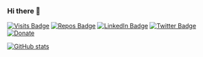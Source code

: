 ### Hi there 👋

[![Visits Badge](https://badges.pufler.dev/visits/LooKyourFacE/LooKyourFacE)](https:LooKyourFacE)
[![Repos Badge](https://badges.pufler.dev/repos/LooKyourFacE)](https:LooKyourFacE)
[![LinkedIn Badge](https://img.shields.io/badge/LinkedIn-Profile-informational?style=flat&logo=linkedin&logoColor=white&color=0D76A8)](https://www.google.com/)
[![Twitter Badge](https://img.shields.io/badge/Twitter-Profile-informational?style=flat&logo=twitter&logoColor=white&color=1CA2F1)](https://twitter.com/KKyprianidis)
[![Donate](https://img.shields.io/badge/Donate-PayPal-green.svg)](https://www.paypal.me/konskypr)


[![GitHub stats](https://github-readme-stats.vercel.app/api?username=LooKyourFacE&theme=algolia&show_icons=true)](https://github.com/LooKyourFacE)

<!--

[![Top Langs](https://github-readme-stats.vercel.app/api/top-langs/?username=LooKyourFacE&layout=compact&theme=algolia)](https://github.com/LooKyourFacE)

[![Donate](https://img.shields.io/badge/Donate-PayPal-green.svg)](https://www.paypal.com/cgi-bin/webscr?cmd=_s-xclick&hosted_button_id=59LH5AHNQ8XZW)

-->


<!--
**LooKyourFacE/LooKyourFacE** is a ✨ _special_ ✨ repository because its `README.md` (this file) appears on your GitHub profile.

Here are some ideas to get you started:

- 🔭 I’m currently working on ...
- 🌱 I’m currently learning ...
- 👯 I’m looking to collaborate on ...
- 🤔 I’m looking for help with ...
- 💬 Ask me about ...
- 📫 How to reach me: ...
- 😄 Pronouns: ...
- ⚡ Fun fact: ...
-->
